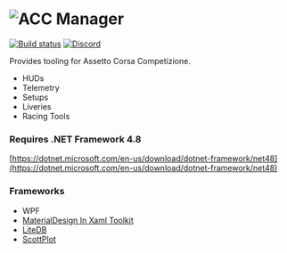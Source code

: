 # ![ACC Manager](https://raw.githubusercontent.com/RiddleTime/ACC-Manager/dev/other%20resources/acc%20manager%20-%20name.png)

[![Build status](https://ci.appveyor.com/api/projects/status/u6yxjmncb1g8484h/branch/dev?svg=true)](https://ci.appveyor.com/project/RiddleTime/acc-manager/branch/dev)
[![Discord](https://badgen.net/discord/members/26AAEW5mUq?icon=discord&color=5562ea&label=ACC%20Manager)](https://discord.gg/26AAEW5mUq)

Provides tooling for Assetto Corsa Competizione.
- HUDs
- Telemetry
- Setups
- Liveries
- Racing Tools


### Requires .NET Framework 4.8
[https://dotnet.microsoft.com/en-us/download/dotnet-framework/net48](https://dotnet.microsoft.com/en-us/download/dotnet-framework/net48)

### Frameworks
- WPF
- [MaterialDesign In Xaml Toolkit](https://github.com/MaterialDesignInXAML/MaterialDesignInXamlToolkit)
- [LiteDB](https://github.com/mbdavid/LiteDB)
- [ScottPlot](https://github.com/scottplot/scottplot)
